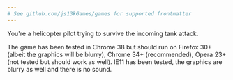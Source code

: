 ```yaml
---
# See github.com/js13kGames/games for supported frontmatter
---
```

You're a helicopter pilot trying to survive the incoming tank attack.

The game has been tested in Chrome 38 but should run on Firefox 30+ (albeit the graphics will be blurry), Chrome 34+ (recommended), Opera 23+ (not tested but should work as well). IE11 has been tested, the graphics are blurry as well and there is no sound.